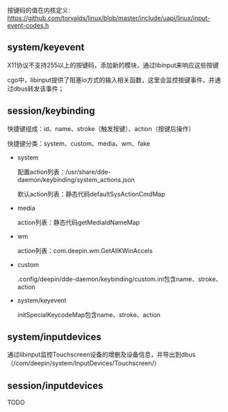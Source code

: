 按键码的值在内核定义:
https://github.com/torvalds/linux/blob/master/include/uapi/linux/input-event-codes.h





## system/keyevent

X11协议不支持255以上的按键码，添加新的模块，通过libinput来响应这些按键

cgo中，libinput提供了阻塞io方式的输入相关函数，这里会监控按键事件，并通过dbus转发该事件；



## session/keybinding

快捷键组成：id、name、stroke（触发按键）、action（按键后操作）

快捷键分类：system、custom、media、wm、fake



- system

  配置action列表：/usr/share/dde-daemon/keybinding/system_actions.json

  默认action列表：静态代码defaultSysActionCmdMap

- media

  action列表：静态代码getMediaIdNameMap

- wm

  action列表：com.deepin.wm.GetAllKWinAccels

- custom

  .config/deepin/dde-daemon/keybinding/custom.ini包含name、stroke、action

- system/keyevent

  initSpecialKeycodeMap包含name、stroke、action







## system/inputdevices

通过libinput监控Touchscreen设备的增删及设备信息，并导出到dbus（/com/deepin/system/InputDevices/Touchscreen/）



## session/inputdevices

TODO



